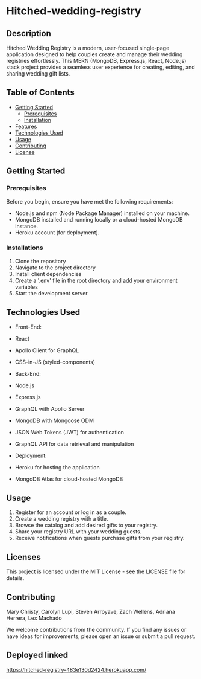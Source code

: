 # Hitched-wedding-registry

## Description
Hitched Wedding Registry is a modern, user-focused single-page application designed to help couples create and manage their wedding registries effortlessly. This MERN (MongoDB, Express.js, React, Node.js) stack project provides a seamless user experience for creating, editing, and sharing wedding gift lists.

## Table of Contents 

- [Getting Started](#getting-started)
  - [Prerequisites](#prerequisites)
  - [Installation](#installation)
- [Features](#features)
- [Technologies Used](#technologies-used)
- [Usage](#usage)
- [Contributing](#contributing)
- [License](#license)

## Getting Started

### Prerequisites

Before you begin, ensure you have met the following requirements:

- Node.js and npm (Node Package Manager) installed on your machine.
- MongoDB installed and running locally or a cloud-hosted MongoDB instance.
- Heroku account (for deployment).

### Installations

1. Clone the repository
2. Navigate to the project directory  
3. Install client dependencies
4. Create a '.env' file in the root directory and add your environment variables
5. Start the development server


## Technologies Used

- Front-End:

- React
- Apollo Client for GraphQL
- CSS-in-JS (styled-components)

- Back-End:

- Node.js
- Express.js
- GraphQL with Apollo Server
- MongoDB with Mongoose ODM
- JSON Web Tokens (JWT) for authentication
- GraphQL API for data retrieval and manipulation

- Deployment:

- Heroku for hosting the application
- MongoDB Atlas for cloud-hosted MongoDB

## Usage

1. Register for an account or log in as a couple.
2. Create a wedding registry with a title.
3. Browse the catalog and add desired gifts to your registry.
4. Share your registry URL with your wedding guests.
5. Receive notifications when guests purchase gifts from your registry.

## Licenses 

This project is licensed under the MIT License - see the LICENSE file for details.

## Contributing

Mary Christy, Carolyn Lupi, Steven Arroyave, Zach Wellens, Adriana Herrera, Lex Machado

We welcome contributions from the community. If you find any issues or have ideas for improvements, please open an issue or submit a pull request.

## Deployed linked
https://hitched-registry-483e130d2424.herokuapp.com/

